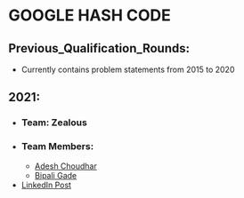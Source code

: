 # GOOGLE HASH CODE

## Previous_Qualification_Rounds: 
- Currently contains problem statements from 2015 to 2020

## 2021:
- ### Team: Zealous
- ### Team Members:
    - [Adesh Choudhar](https://github.com/AdeshChoudhar)
    - [Bipali Gade](https://github.com/Scarletleaph)
- [LinkedIn Post](https://www.linkedin.com/posts/adesh-choudhar_google-hashcode2021-hashcode-activity-6776280529261215744-cxm7)

